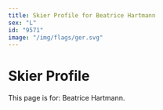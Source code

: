```yaml
---
title: Skier Profile for Beatrice Hartmann
sex: "L"
id: "9571"
image: "/img/flags/ger.svg" 
---
```


# Skier Profile

This page is for: Beatrice Hartmann.
    